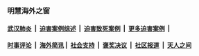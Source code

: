 
### 明慧海外之窗

####  [武汉肺炎](indexes/365.md?t=12311800) &nbsp;|&nbsp;  [迫害案例综述](indexes/328.md?t=12311800) &nbsp;|&nbsp; [迫害致死案例](indexes/277.md?t=12311800)  &nbsp;|&nbsp; [更多迫害案例](indexes/81.md?t=12311800)  &nbsp;|&nbsp; 
####  [时事评论](indexes/251.md?t=12311800) &nbsp;|&nbsp; [海外简讯](indexes/245.md?t=12311800)&nbsp;|&nbsp;  [社会支持](indexes/140.md?t=12311800) &nbsp;|&nbsp; [褒奖决议](indexes/282.md?t=12311800) &nbsp;|&nbsp; [社区报道](indexes/91.md?t=12311800)  &nbsp;|&nbsp; [天人之间](indexes/78.md?t=12311800) 

